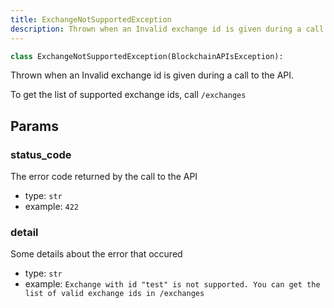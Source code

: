 ```yaml
---
title: ExchangeNotSupportedException
description: Thrown when an Invalid exchange id is given during a call to the API.
---
```


```py
class ExchangeNotSupportedException(BlockchainAPIsException):
```

Thrown when an Invalid exchange id is given during a call to the API.

To get the list of supported exchange ids, call `/exchanges`

## Params

### status_code

The error code returned by the call to the API
- type: `str`
- example: ` 422
    `

### detail

Some details about the error that occured
- type: `str`
- example: `
    Exchange with id "test" is not supported. You can get the list of valid exchange ids in /exchanges
    `

